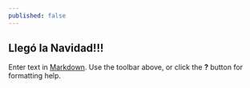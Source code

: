 ```yaml
---
published: false
---
```


## Llegó la Navidad!!!

Enter text in [Markdown](http://daringfireball.net/projects/markdown/). Use the toolbar above, or click the **?** button for formatting help.
